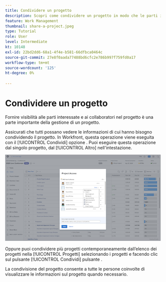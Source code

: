 ```yaml
---
title: Condividere un progetto
description: Scopri come condividere un progetto in modo che le parti interessate e gli altri interessati al progetto possano avere visibilità sul lavoro che si sta facendo utilizzando [!DNL  Workfront].
feature: Work Management
thumbnail: share-a-project.jpeg
type: Tutorial
role: User
level: Intermediate
kt: 10148
exl-id: 22bd2dd6-68a1-4f4e-b581-66dfbca0464c
source-git-commit: 27e8f0aada77488bd6cfc2e786b997f759fd0a17
workflow-type: tm+mt
source-wordcount: '125'
ht-degree: 0%

---
```


# Condividere un progetto

Fornire visibilità alle parti interessate e ai collaboratori nel progetto è una parte importante della gestione di un progetto.

Assicurati che tutti possano vedere le informazioni di cui hanno bisogno condividendo il progetto. In Workfront, questa operazione viene eseguita con il [!UICONTROL Condividi] opzione . Puoi eseguire questa operazione dal singolo progetto, dal [!UICONTROL Altro] nell&#39;intestazione.

![Finestra di Project Access](assets/planner-fund-share-project-smaller.png)

Oppure puoi condividere più progetti contemporaneamente dall’elenco dei progetti nella [!UICONTROL Progetti] selezionando i progetti e facendo clic sul pulsante [!UICONTROL Condividi] pulsante .

La condivisione del progetto consente a tutte le persone coinvolte di visualizzare le informazioni sul progetto quando necessario.

<!---
Learn More Icon
Share permissions on objects
Share a project
--->
